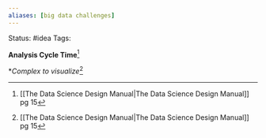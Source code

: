 ```yaml
---
aliases: [big data challenges]
---
```

Status: #idea
Tags: 

**Analysis Cycle Time**[^1]

**Complex  to visualize*[^1]

[^1]:[[The Data Science  Design Manual|The Data Science Design Manual]] pg 15